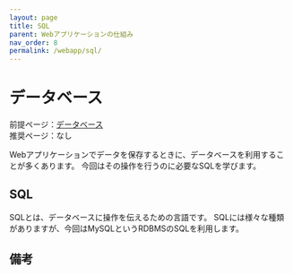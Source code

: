 ```yaml
---
layout: page
title: SQL
parent: Webアプリケーションの仕組み
nav_order: 8
permalink: /webapp/sql/
---
```


# データベース

前提ページ：[データベース](../database/)  
推奨ページ：なし

Webアプリケーションでデータを保存するときに、データベースを利用することが多くあります。
今回はその操作を行うのに必要なSQLを学びます。

## SQL

SQLとは、データベースに操作を伝えるための言語です。
SQLには様々な種類がありますが、今回はMySQLというRDBMSのSQLを利用します。



## 備考
